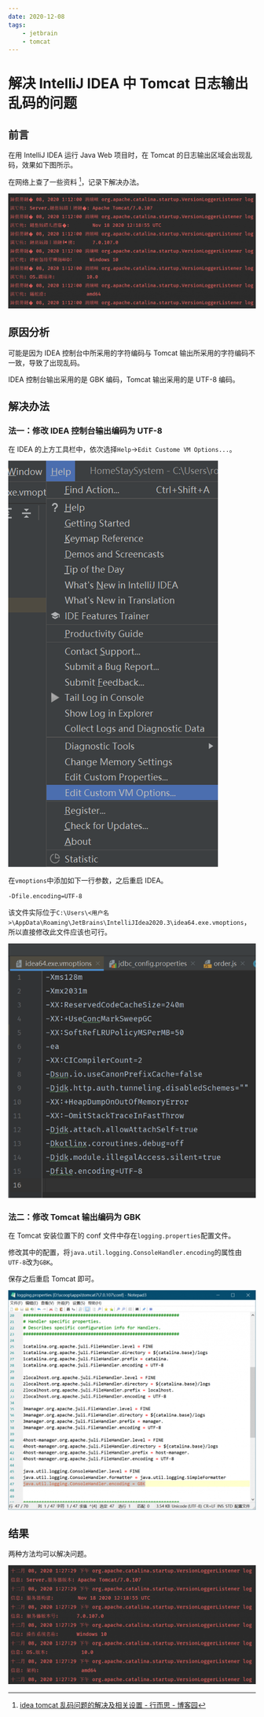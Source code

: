 ```yaml
---
date: 2020-12-08
tags:
    - jetbrain
    - tomcat
---
```


# 解决 IntelliJ IDEA 中 Tomcat 日志输出乱码的问题

## 前言

在用 IntelliJ IDEA 运行 Java Web 项目时，在 Tomcat 的日志输出区域会出现乱码，效果如下图所示。

在网络上查了一些资料 [^1]，记录下解决办法。

![Tomcat 日志出现乱码](./solve-the-problem-of-tomcat-log-output-messy-code-in-intellij-idea.assets/image-1024x475.png)

## 原因分析

可能是因为 IDEA 控制台中所采用的字符编码与 Tomcat 输出所采用的字符编码不一致，导致了出现乱码。

IDEA 控制台输出采用的是 GBK 编码，Tomcat 输出采用的是 UTF-8 编码。

## 解决办法

### 法一：修改 IDEA 控制台输出编码为 UTF-8

在 IDEA 的上方工具栏中，依次选择`Help`->`Edit Custome VM Options...`。

![img](./solve-the-problem-of-tomcat-log-output-messy-code-in-intellij-idea.assets/image-1.png)

在`vmoptions`中添加如下一行参数，之后重启 IDEA。

```bash
-Dfile.encoding=UTF-8
```

该文件实际位于`C:\Users\<用户名>\AppData\Roaming\JetBrains\IntelliJIdea2020.3\idea64.exe.vmoptions`，所以直接修改此文件应该也可行。

![img](./solve-the-problem-of-tomcat-log-output-messy-code-in-intellij-idea.assets/image-2.png)

### 法二：修改 Tomcat 输出编码为 GBK

在 Tomcat 安装位置下的 conf 文件中存在`logging.properties`配置文件。

修改其中的配置，将`java.util.logging.ConsoleHandler.encoding`的属性由`UTF-8`改为`GBK`。

保存之后重启 Tomcat 即可。

![img](./solve-the-problem-of-tomcat-log-output-messy-code-in-intellij-idea.assets/image-4-1024x907.png)

## 结果

两种方法均可以解决问题。

![img](./solve-the-problem-of-tomcat-log-output-messy-code-in-intellij-idea.assets/image-3-1024x491.png)

[^1]: [idea tomcat 乱码问题的解决及相关设置 - 行而思 - 博客园](https://www.cnblogs.com/shej123/p/10312806.html)
